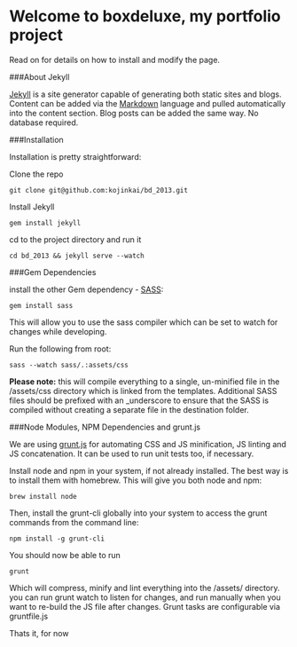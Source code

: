 Welcome to boxdeluxe, my portfolio project
==========================================

[1]: http://jekyllrb.com/  "Jekyll"
[2]: http://daringfireball.net/projects/markdown/basics/ "Markdown Basics"
[3]: http://sass-lang.com/ "SASS Language Stylesheets"
[4]: http://gruntjs.com/   "Grunt JS"

Read on for details on how to install and modify the page.

###About Jekyll

[Jekyll][1] is a site generator capable of generating both static sites and blogs.  Content can be added via the [Markdown][2] language and pulled automatically into the content section.  Blog posts can be added the same way.  No database required.

###Installation

Installation is pretty straightforward:

Clone the repo

	git clone git@github.com:kojinkai/bd_2013.git

Install Jekyll

	gem install jekyll

cd to the project directory and run it

	cd bd_2013 && jekyll serve --watch

###Gem Dependencies

install the other Gem dependency - [SASS][3]:

	gem install sass

This will allow you to use the sass compiler which can be set to watch for changes while developing.

Run the following from root:

	sass --watch sass/.:assets/css

**Please note:** this will compile everything to a single, un-minified file in the /assets/css directory which is linked from the templates.  Additional SASS files should be prefixed with an _underscore to ensure that the SASS is compiled without creating a separate file in the destination folder.

###Node Modules, NPM Dependencies and grunt.js

We are using [grunt.js][4] for automating CSS and JS minification, JS linting and JS concatenation. It can be used to run unit tests too, if necessary.

Install node and npm in your system, if not already installed.  The best way is to install them with homebrew.  This will give you both node and npm:

	brew install node

Then, install the grunt-cli globally into your system to access the grunt commands from the command line:

	npm install -g grunt-cli

You should now be able to run
	
	grunt

Which will compress, minify and lint everything into the /assets/ directory.  you can run grunt watch to listen for changes, and run manually when you want to re-build the JS file after changes.  Grunt tasks are configurable via gruntfile.js

Thats it, for now

